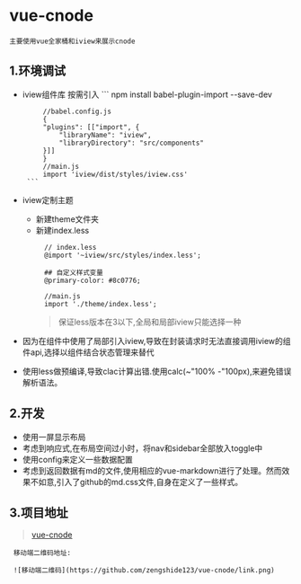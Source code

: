 # vue-cnode

    主要使用vue全家桶和iview来展示cnode

## 1.环境调试

 - iview组件库 按需引入
        ```
            npm install babel-plugin-import --save-dev

            //babel.config.js
            {
            "plugins": [["import", {
                "libraryName": "iview",
                "libraryDirectory": "src/components"
            }]]
            }
            //main.js
            import 'iview/dist/styles/iview.css'
        ```
  - iview定制主题

    - 新建theme文件夹
    - 新建index.less
      ```
        // index.less
        @import '~iview/src/styles/index.less';

        ## 自定义样式变量
        @primary-color: #8c0776;

        //main.js
        import './theme/index.less';
      ```
      > 保证less版本在3以下,全局和局部iview只能选择一种

  - 因为在组件中使用了局部引入iview,导致在封装请求时无法直接调用iview的组件api,选择以组件结合状态管理来替代

  - 使用less做预编译,导致clac计算出错.使用calc(~"100% -"100px),来避免错误解析语法。

## 2.开发

  - 使用一屏显示布局
  - 考虑到响应式,在布局空间过小时，将nav和sidebar全部放入toggle中
  - 使用config来定义一些数据配置
  - 考虑到返回数据有md的文件,使用相应的vue-markdown进行了处理。然而效果不如意,引入了github的md.css文件,自身在定义了一些样式。
  
## 3.项目地址

>    [vue-cnode](https://zengshide123.github.io/display-cnode/)

     移动端二维码地址:

     ![移动端二维码](https://github.com/zengshide123/vue-cnode/link.png)

    




      
